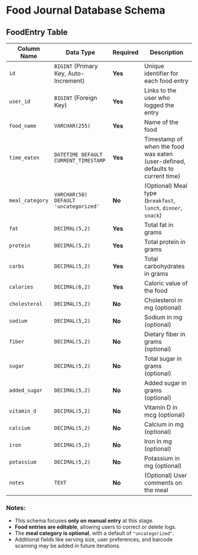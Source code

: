 # Food Journal Database Schema

## FoodEntry Table

| Column Name      | Data Type          | Required | Description |
|-----------------|------------------|----------|-------------|
| `id`            | `BIGINT` (Primary Key, Auto-Increment) | **Yes** | Unique identifier for each food entry |
| `user_id`       | `BIGINT` (Foreign Key) | **Yes** | Links to the user who logged the entry |
| `food_name`     | `VARCHAR(255)` | **Yes** | Name of the food |
| `time_eaten`    | `DATETIME DEFAULT CURRENT_TIMESTAMP` | **Yes** | Timestamp of when the food was eaten (user-defined, defaults to current time) |
| `meal_category` | `VARCHAR(50) DEFAULT 'uncategorized'` | **No** | (Optional) Meal type (`breakfast`, `lunch`, `dinner`, `snack`) |
| `fat`           | `DECIMAL(5,2)` | **Yes** | Total fat in grams |
| `protein`       | `DECIMAL(5,2)` | **Yes** | Total protein in grams |
| `carbs`         | `DECIMAL(5,2)` | **Yes** | Total carbohydrates in grams |
| `calories`      | `DECIMAL(6,2)` | **Yes** | Caloric value of the food |
| `cholesterol`   | `DECIMAL(5,2)` | **No** | Cholesterol in mg (optional) |
| `sodium`        | `DECIMAL(5,2)` | **No** | Sodium in mg (optional) |
| `fiber`         | `DECIMAL(5,2)` | **No** | Dietary fiber in grams (optional) |
| `sugar`         | `DECIMAL(5,2)` | **No** | Total sugar in grams (optional) |
| `added_sugar`   | `DECIMAL(5,2)` | **No** | Added sugar in grams (optional) |
| `vitamin_d`     | `DECIMAL(5,2)` | **No** | Vitamin D in mcg (optional) |
| `calcium`       | `DECIMAL(5,2)` | **No** | Calcium in mg (optional) |
| `iron`          | `DECIMAL(5,2)` | **No** | Iron in mg (optional) |
| `potassium`     | `DECIMAL(5,2)` | **No** | Potassium in mg (optional) |
| `notes`         | `TEXT` | **No** | (Optional) User comments on the meal |


### Notes:
- This schema focuses **only on manual entry** at this stage.
- **Food entries are editable**, allowing users to correct or delete logs.
- The **meal category is optional**, with a default of `"uncategorized"`.
- Additional fields like serving size, user preferences, and barcode scanning may be added in future iterations.
